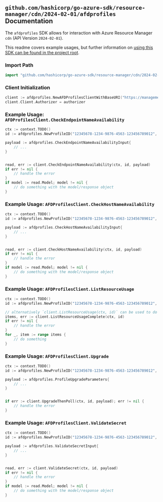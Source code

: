 
## `github.com/hashicorp/go-azure-sdk/resource-manager/cdn/2024-02-01/afdprofiles` Documentation

The `afdprofiles` SDK allows for interaction with Azure Resource Manager `cdn` (API Version `2024-02-01`).

This readme covers example usages, but further information on [using this SDK can be found in the project root](https://github.com/hashicorp/go-azure-sdk/tree/main/docs).

### Import Path

```go
import "github.com/hashicorp/go-azure-sdk/resource-manager/cdn/2024-02-01/afdprofiles"
```


### Client Initialization

```go
client := afdprofiles.NewAFDProfilesClientWithBaseURI("https://management.azure.com")
client.Client.Authorizer = authorizer
```


### Example Usage: `AFDProfilesClient.CheckEndpointNameAvailability`

```go
ctx := context.TODO()
id := afdprofiles.NewProfileID("12345678-1234-9876-4563-123456789012", "example-resource-group", "profileName")

payload := afdprofiles.CheckEndpointNameAvailabilityInput{
	// ...
}


read, err := client.CheckEndpointNameAvailability(ctx, id, payload)
if err != nil {
	// handle the error
}
if model := read.Model; model != nil {
	// do something with the model/response object
}
```


### Example Usage: `AFDProfilesClient.CheckHostNameAvailability`

```go
ctx := context.TODO()
id := afdprofiles.NewProfileID("12345678-1234-9876-4563-123456789012", "example-resource-group", "profileName")

payload := afdprofiles.CheckHostNameAvailabilityInput{
	// ...
}


read, err := client.CheckHostNameAvailability(ctx, id, payload)
if err != nil {
	// handle the error
}
if model := read.Model; model != nil {
	// do something with the model/response object
}
```


### Example Usage: `AFDProfilesClient.ListResourceUsage`

```go
ctx := context.TODO()
id := afdprofiles.NewProfileID("12345678-1234-9876-4563-123456789012", "example-resource-group", "profileName")

// alternatively `client.ListResourceUsage(ctx, id)` can be used to do batched pagination
items, err := client.ListResourceUsageComplete(ctx, id)
if err != nil {
	// handle the error
}
for _, item := range items {
	// do something
}
```


### Example Usage: `AFDProfilesClient.Upgrade`

```go
ctx := context.TODO()
id := afdprofiles.NewProfileID("12345678-1234-9876-4563-123456789012", "example-resource-group", "profileName")

payload := afdprofiles.ProfileUpgradeParameters{
	// ...
}


if err := client.UpgradeThenPoll(ctx, id, payload); err != nil {
	// handle the error
}
```


### Example Usage: `AFDProfilesClient.ValidateSecret`

```go
ctx := context.TODO()
id := afdprofiles.NewProfileID("12345678-1234-9876-4563-123456789012", "example-resource-group", "profileName")

payload := afdprofiles.ValidateSecretInput{
	// ...
}


read, err := client.ValidateSecret(ctx, id, payload)
if err != nil {
	// handle the error
}
if model := read.Model; model != nil {
	// do something with the model/response object
}
```
